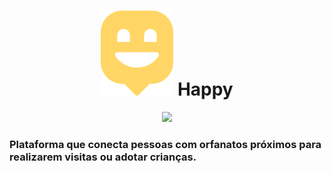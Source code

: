 <!-- VARS -->
[Logo svg]: https://github.com/Juniorkk/Happy/blob/master/public/images/map-marker.svg
<!-- VARS -->


<div align="center">
            
 # ![Logo svg] Happy
 ![](https://www.figma.com/file/bkWnAyGsE1xJRkvsM49jFw/Happy-Web-Copy?node-id=48557%3A657)
 
 </div>


### Plataforma que conecta pessoas com orfanatos próximos para realizarem visitas ou adotar crianças.
